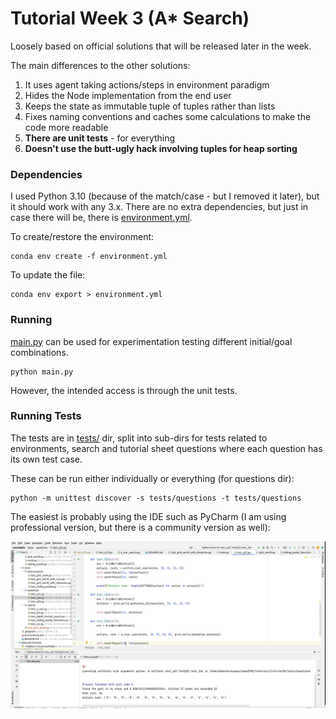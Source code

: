 # Tutorial Week 3 (A* Search)

Loosely based on official solutions that will be released later in the week.

The main differences to the other solutions:

1) It uses agent taking actions/steps in environment paradigm
2) Hides the Node implementation from the end user
3) Keeps the state as immutable tuple of tuples rather than lists
4) Fixes naming conventions and caches some calculations to make the code more readable
5) __There are unit tests__ - for everything
6) __Doesn't use the butt-ugly hack involving tuples for heap sorting__

### Dependencies
I used Python 3.10 (because of the match/case - but I removed it later), but it should work with any 3.x.
There are no extra dependencies, but just in case there will be, there is [environment.yml](environment.yml).

To create/restore the environment:

    conda env create -f environment.yml

To update the file:

    conda env export > environment.yml


### Running
[main.py](main.py) can be used for experimentation testing different initial/goal combinations.

    python main.py

However, the intended access is through the unit tests.

### Running Tests
The tests are in [tests/](tests/) dir, split into
sub-dirs for tests related to environments, search and tutorial sheet questions where each question has its own test case. 

These can be run either individually or everything (for questions dir):

    python -m unittest discover -s tests/questions -t tests/questions

The easiest is probably using the IDE such as PyCharm (I am using professional version, but there is a community version as well):

<a href="https://drive.google.com/file/d/19lTjYU7GBHJtXwr1gd1rknzzjRqftJNh/preview" target="_blank">
<img src="docs/running_tests.png">
</a>